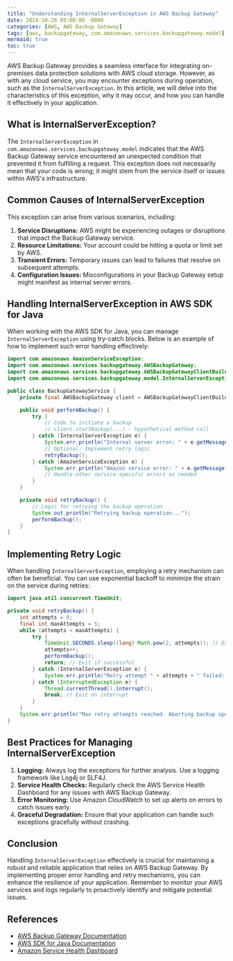 ```yaml
---
title: "Understanding InternalServerException in AWS Backup Gateway"
date: 2024-10-26 09:00:00 -0000
categories: [AWS, AWS Backup Gateway]
tags: [aws, backupgateway, com.amazonaws.services.backupgateway.model]
mermaid: true
toc: true
---
```



AWS Backup Gateway provides a seamless interface for integrating on-premises data protection solutions with AWS cloud storage. However, as with any cloud service, you may encounter exceptions during operation, such as the `InternalServerException`. In this article, we will delve into the characteristics of this exception, why it may occur, and how you can handle it effectively in your application.

## What is InternalServerException?

The `InternalServerException` in `com.amazonaws.services.backupgateway.model` indicates that the AWS Backup Gateway service encountered an unexpected condition that prevented it from fulfilling a request. This exception does not necessarily mean that your code is wrong; it might stem from the service itself or issues within AWS's infrastructure.

## Common Causes of InternalServerException

This exception can arise from various scenarios, including:

1. **Service Disruptions:** AWS might be experiencing outages or disruptions that impact the Backup Gateway service.
2. **Resource Limitations:** Your account could be hitting a quota or limit set by AWS.
3. **Transient Errors:** Temporary issues can lead to failures that resolve on subsequent attempts.
4. **Configuration Issues:** Misconfigurations in your Backup Gateway setup might manifest as internal server errors.

## Handling InternalServerException in AWS SDK for Java

When working with the AWS SDK for Java, you can manage `InternalServerException` using try-catch blocks. Below is an example of how to implement such error handling effectively:

```java
import com.amazonaws.AmazonServiceException;
import com.amazonaws.services.backupgateway.AWSBackupGateway;
import com.amazonaws.services.backupgateway.AWSBackupGatewayClientBuilder;
import com.amazonaws.services.backupgateway.model.InternalServerException;

public class BackupGatewayService {
    private final AWSBackupGateway client = AWSBackupGatewayClientBuilder.standard().build();

    public void performBackup() {
        try {
            // Code to initiate a backup
            // client.startBackup(...) - hypothetical method call
        } catch (InternalServerException e) {
            System.err.println("Internal server error: " + e.getMessage());
            // Optional: Implement retry logic
            retryBackup();
        } catch (AmazonServiceException e) {
            System.err.println("Amazon service error: " + e.getMessage());
            // Handle other service-specific errors as needed
        }
    }

    private void retryBackup() {
        // Logic for retrying the backup operation
        System.out.println("Retrying backup operation...");
        performBackup();
    }
}
```

## Implementing Retry Logic

When handling `InternalServerException`, employing a retry mechanism can often be beneficial. You can use exponential backoff to minimize the strain on the service during retries:

```java
import java.util.concurrent.TimeUnit;

private void retryBackup() {
    int attempts = 0;
    final int maxAttempts = 5;
    while (attempts < maxAttempts) {
        try {
            TimeUnit.SECONDS.sleep((long) Math.pow(2, attempts)); // Exponential backoff
            attempts++;
            performBackup();
            return; // Exit if successful
        } catch (InternalServerException e) {
            System.err.println("Retry attempt " + attempts + " failed: " + e.getMessage());
        } catch (InterruptedException e) {
            Thread.currentThread().interrupt();
            break; // Exit on interrupt
        }
    }
    System.err.println("Max retry attempts reached. Aborting backup operation.");
}
```

## Best Practices for Managing InternalServerException

1. **Logging:** Always log the exceptions for further analysis. Use a logging framework like Log4j or SLF4J.
2. **Service Health Checks:** Regularly check the AWS Service Health Dashboard for any issues with AWS Backup Gateway.
3. **Error Monitoring:** Use Amazon CloudWatch to set up alerts on errors to catch issues early.
4. **Graceful Degradation:** Ensure that your application can handle such exceptions gracefully without crashing.

## Conclusion

Handling `InternalServerException` effectively is crucial for maintaining a robust and reliable application that relies on AWS Backup Gateway. By implementing proper error handling and retry mechanisms, you can enhance the resilience of your application. Remember to monitor your AWS services and logs regularly to proactively identify and mitigate potential issues.

## References

- [AWS Backup Gateway Documentation](https://docs.aws.amazon.com/backup-gateway/index.html)
- [AWS SDK for Java Documentation](https://docs.aws.amazon.com/sdk-for-java/latest/developer-guide/home.html)
- [Amazon Service Health Dashboard](https://status.aws.amazon.com/)